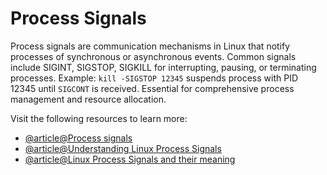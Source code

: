 # Process Signals

Process signals are communication mechanisms in Linux that notify processes of synchronous or asynchronous events. Common signals include SIGINT, SIGSTOP, SIGKILL for interrupting, pausing, or terminating processes. Example: `kill -SIGSTOP 12345` suspends process with PID 12345 until `SIGCONT` is received. Essential for comprehensive process management and resource allocation.

Visit the following resources to learn more:

- [@article@Process signals](https://linuxjourney.com/lesson/process-signals)
- [@article@Understanding Linux Process Signals](https://www.ceos3c.com/linux/understanding-linux-process-signals-a-complete/)
- [@article@Linux Process Signals and their meaning](https://linux-audit.com/processes/linux-process-signals/)
